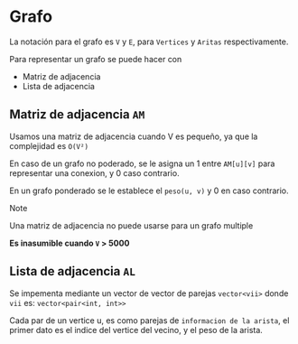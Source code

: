 # Grafo

La notación para el grafo es `V` y `E`, para `Vertices` y `Aritas` respectivamente.

Para representar un grafo se puede hacer con

- Matriz de adjacencia
- Lista de adjacencia

## Matriz de adjacencia `AM`

Usamos una matriz de adjacencia cuando V es pequeño, ya que la complejidad es `O(V²)`

En caso de un grafo no poderado, se le asigna un 1 entre `AM[u][v]` para representar una conexion, y 0 caso contrario.

En un grafo ponderado se le establece el  `peso(u, v)` y 0 en caso contrario.

> [!NOTE]
>
> Una matriz de adjacencia no puede usarse para un grafo multiple
> 
> **Es inasumible cuando `V` > 5000**
>

## Lista de adjacencia `AL`

Se impementa mediante un vector de vector de parejas `vector<vii>` donde `vii` es: `vector<pair<int, int>>`

Cada par de un vertice u, es como parejas de `informacion de la arista`, el primer dato es el indice del vertice del vecino, y el peso de la arista.

